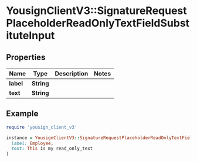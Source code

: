 # YousignClientV3::SignatureRequestPlaceholderReadOnlyTextFieldSubstituteInput

## Properties

| Name | Type | Description | Notes |
| ---- | ---- | ----------- | ----- |
| **label** | **String** |  |  |
| **text** | **String** |  |  |

## Example

```ruby
require 'yousign_client_v3'

instance = YousignClientV3::SignatureRequestPlaceholderReadOnlyTextFieldSubstituteInput.new(
  label: Employee,
  text: This is my read_only_text
)
```

